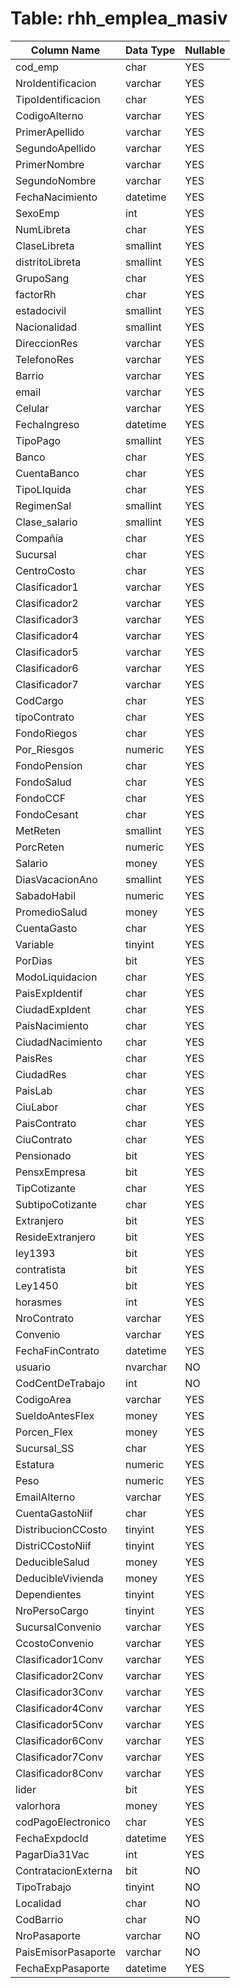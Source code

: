 # Table: rhh_emplea_masiv

| Column Name | Data Type | Nullable |
|-------------|-----------|----------|
| cod_emp | char | YES |
| NroIdentificacion | varchar | YES |
| TipoIdentificacion | char | YES |
| CodigoAlterno | varchar | YES |
| PrimerApellido | varchar | YES |
| SegundoApellido | varchar | YES |
| PrimerNombre | varchar | YES |
| SegundoNombre | varchar | YES |
| FechaNacimiento | datetime | YES |
| SexoEmp | int | YES |
| NumLibreta | char | YES |
| ClaseLibreta | smallint | YES |
| distritoLibreta | smallint | YES |
| GrupoSang | char | YES |
| factorRh | char | YES |
| estadocivil | smallint | YES |
| Nacionalidad | smallint | YES |
| DireccionRes | varchar | YES |
| TelefonoRes | varchar | YES |
| Barrio | varchar | YES |
| email | varchar | YES |
| Celular | varchar | YES |
| FechaIngreso | datetime | YES |
| TipoPago | smallint | YES |
| Banco | char | YES |
| CuentaBanco | char | YES |
| TipoLIquida | char | YES |
| RegimenSal | smallint | YES |
| Clase_salario | smallint | YES |
| Compañía | char | YES |
| Sucursal | char | YES |
| CentroCosto | char | YES |
| Clasificador1 | varchar | YES |
| Clasificador2 | varchar | YES |
| Clasificador3 | varchar | YES |
| Clasificador4 | varchar | YES |
| Clasificador5 | varchar | YES |
| Clasificador6 | varchar | YES |
| Clasificador7 | varchar | YES |
| CodCargo | char | YES |
| tipoContrato | char | YES |
| FondoRiegos | char | YES |
| Por_Riesgos | numeric | YES |
| FondoPension | char | YES |
| FondoSalud | char | YES |
| FondoCCF | char | YES |
| FondoCesant | char | YES |
| MetReten | smallint | YES |
| PorcReten | numeric | YES |
| Salario | money | YES |
| DiasVacacionAno | smallint | YES |
| SabadoHabil | numeric | YES |
| PromedioSalud | money | YES |
| CuentaGasto | char | YES |
| Variable | tinyint | YES |
| PorDias | bit | YES |
| ModoLiquidacion | char | YES |
| PaisExpIdentif | char | YES |
| CiudadExpIdent | char | YES |
| PaisNacimiento | char | YES |
| CiudadNacimiento | char | YES |
| PaisRes | char | YES |
| CiudadRes | char | YES |
| PaisLab | char | YES |
| CiuLabor | char | YES |
| PaisContrato | char | YES |
| CiuContrato | char | YES |
| Pensionado | bit | YES |
| PensxEmpresa | bit | YES |
| TipCotizante | char | YES |
| SubtipoCotizante | char | YES |
| Extranjero | bit | YES |
| ResideExtranjero | bit | YES |
| ley1393 | bit | YES |
| contratista | bit | YES |
| Ley1450 | bit | YES |
| horasmes | int | YES |
| NroContrato | varchar | YES |
| Convenio | varchar | YES |
| FechaFinContrato | datetime | YES |
| usuario | nvarchar | NO |
| CodCentDeTrabajo | int | NO |
| CodigoArea | varchar | YES |
| SueldoAntesFlex | money | YES |
| Porcen_Flex | money | YES |
| Sucursal_SS | char | YES |
| Estatura | numeric | YES |
| Peso | numeric | YES |
| EmailAlterno | varchar | YES |
| CuentaGastoNiif | char | YES |
| DistribucionCCosto | tinyint | YES |
| DistriCCostoNiif | tinyint | YES |
| DeducibleSalud | money | YES |
| DeducibleVivienda | money | YES |
| Dependientes | tinyint | YES |
| NroPersoCargo | tinyint | YES |
| SucursalConvenio | varchar | YES |
| CcostoConvenio | varchar | YES |
| Clasificador1Conv | varchar | YES |
| Clasificador2Conv | varchar | YES |
| Clasificador3Conv | varchar | YES |
| Clasificador4Conv | varchar | YES |
| Clasificador5Conv | varchar | YES |
| Clasificador6Conv | varchar | YES |
| Clasificador7Conv | varchar | YES |
| Clasificador8Conv | varchar | YES |
| lider | bit | YES |
| valorhora | money | YES |
| codPagoElectronico | char | YES |
| FechaExpdocId | datetime | YES |
| PagarDia31Vac | int | YES |
| ContratacionExterna | bit | NO |
| TipoTrabajo | tinyint | NO |
| Localidad | char | NO |
| CodBarrio | char | NO |
| NroPasaporte | varchar | NO |
| PaisEmisorPasaporte | varchar | NO |
| FechaExpPasaporte | datetime | YES |
